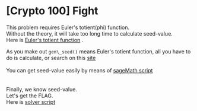 # [Crypto 100] Fight  
This problem requires Euler's totient(phi) function.  
Without the theory, it will take too long time to calculate seed-value.  
Here is [Euler's totient function](https://en.wikipedia.org/wiki/Euler%27s_totient_function) .

As you make out `gen\_seed()` means Euler's totient function, all you have to do is calculate, or search on this [site](https://www.wolframalpha.com/input/?i=totient+function+of+4529255040439033800342855653030016000)  
<br />
You can get seed-value easily by means of [sageMath script](https://github.com/ykm11/HarekazeCTF2018/blob/master/Fight/get_seed.sage)  
<br />
<br />
Finally, we know seed-value.  
Let's get the FLAG.  
Here is [solver script](https://github.com/ykm11/HarekazeCTF2018/blob/master/Fight/solver.py)

